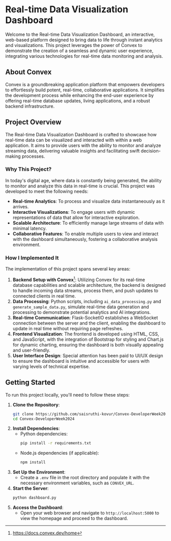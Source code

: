 # Real-time Data Visualization Dashboard

Welcome to the Real-time Data Visualization Dashboard, an interactive, web-based platform designed to bring data to life through instant analytics and visualizations. This project leverages the power of Convex to demonstrate the creation of a seamless and dynamic user experience, integrating various technologies for real-time data monitoring and analysis.

## About Convex
Convex is a groundbreaking application platform that empowers developers to effortlessly build potent, real-time, collaborative applications. It simplifies the development process while enhancing the end-user experience by offering real-time database updates, living applications, and a robust backend infrastructure.

## Project Overview
The Real-time Data Visualization Dashboard is crafted to showcase how real-time data can be visualized and interacted with within a web application. It aims to provide users with the ability to monitor and analyze streaming data, delivering valuable insights and facilitating swift decision-making processes.

### Why This Project?
In today's digital age, where data is constantly being generated, the ability to monitor and analyze this data in real-time is crucial. This project was developed to meet the following needs:
- **Real-time Analytics**: To process and visualize data instantaneously as it arrives.
- **Interactive Visualizations**: To engage users with dynamic representations of data that allow for interactive exploration.
- **Scalable Architecture**: To efficiently manage large streams of data with minimal latency.
- **Collaborative Features**: To enable multiple users to view and interact with the dashboard simultaneously, fostering a collaborative analysis environment.

### How I Implemented It
The implementation of this project spans several key areas:
1. **Backend Setup with Convex**[^1]: Utilizing Convex for its real-time database capabilities and scalable architecture, the backend is designed to handle incoming data streams, process them, and push updates to connected clients in real time.
2. **Data Processing**: Python scripts, including `ai_data_processing.py` and `generate_sample_data.py`, simulate real-time data generation and processing to demonstrate potential analytics and AI integrations.
3. **Real-time Communication**: Flask-SocketIO establishes a WebSocket connection between the server and the client, enabling the dashboard to update in real time without requiring page refreshes.
4. **Frontend Visualization**: The frontend is developed using HTML, CSS, and JavaScript, with the integration of Bootstrap for styling and Chart.js for dynamic charting, ensuring the dashboard is both visually appealing and user-friendly.
5. **User Interface Design**: Special attention has been paid to UI/UX design to ensure the dashboard is intuitive and accessible for users with varying levels of technical expertise.

## Getting Started
To run this project locally, you'll need to follow these steps:
1. **Clone the Repository**:
    ```bash
    git clone https://github.com/saisruthi-kovur/Convex-DeveloperWeek2024.git
    cd Convex-DeveloperWeek2024
    ```
2. **Install Dependencies**:
    - Python dependencies:
        ```bash
        pip install -r requirements.txt
        ```
    - Node.js dependencies (if applicable):
        ```bash
        npm install
        ```
3. **Set Up the Environment**:
    - Create a `.env` file in the root directory and populate it with the necessary environment variables, such as `CONVEX_URL`.
4. **Start the Server**:
    ```bash
    python dashboard.py
    ```
5. **Access the Dashboard**:
    - Open your web browser and navigate to `http://localhost:5000` to view the homepage and proceed to the dashboard.


[^1]:https://docs.convex.dev/home